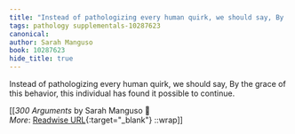 ```yaml
---
title: "Instead of pathologizing every human quirk, we should say, By ..."
tags: pathology supplementals-10287623
canonical: 
author: Sarah Manguso
book: 10287623
hide_title: true
---
```


Instead of pathologizing every human quirk, we should say, By the grace of this behavior, this individual has found it possible to continue.


[[<cite>_300 Arguments_</cite> by Sarah Manguso 📕<br>
_More_: [Readwise URL](https://readwise.io/open/209720783){:target="_blank"}
::wrap]]